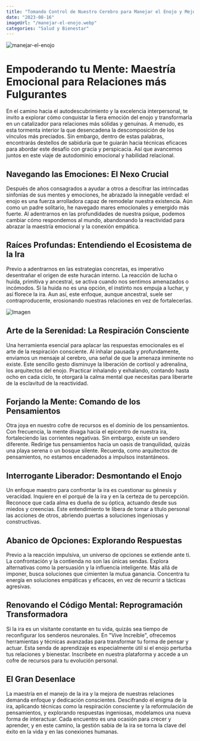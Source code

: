 ```yaml
---
title: "Tomando Control de Nuestro Cerebro para Manejar el Enojo y Mejorar las Relaciones"
date: "2023-08-16"
imageUrl: "/manejar-el-enojo.webp"
categories: "Salud y Bienestar"
---
```


![manejar-el-enojo](/enojo.webp)

# Empoderando tu Mente: Maestría Emocional para Relaciones más Fulgurantes

En el camino hacia el autodescubrimiento y la excelencia interpersonal, te invito a explorar cómo conquistar la fiera emoción del enojo y transformarla en un catalizador para relaciones más sólidas y genuinas. A menudo, es esta tormenta interior la que desencadena la descomposición de los vínculos más preciados. Sin embargo, dentro de estas palabras, encontrarás destellos de sabiduría que te guiarán hacia técnicas eficaces para abordar este desafío con gracia y perspicacia. Así que avancemos juntos en este viaje de autodominio emocional y habilidad relacional.

## Navegando las Emociones: El Nexo Crucial

Después de años consagrados a ayudar a otros a descifrar las intrincadas sinfonías de sus mentes y emociones, he abrazado la innegable verdad: el enojo es una fuerza arrolladora capaz de remodelar nuestra existencia. Aún como un padre solitario, he navegado mares emocionales y emergido más fuerte. Al adentrarnos en las profundidades de nuestra psique, podemos cambiar cómo respondemos al mundo, abandonando la reactividad para abrazar la maestría emocional y la conexión empática.

## Raíces Profundas: Entendiendo el Ecosistema de la Ira

Previo a adentrarnos en las estrategias concretas, es imperativo desentrañar el origen de este huracán interno. La reacción de lucha o huida, primitiva y ancestral, se activa cuando nos sentimos amenazados o incómodos. Si la huida no es una opción, el instinto nos empuja a luchar, y así florece la ira. Aun así, este enfoque, aunque ancestral, suele ser contraproducente, erosionando nuestras relaciones en vez de fortalecerlas.

![Imagen](/manejar-el-enojo.webp)

## Arte de la Serenidad: La Respiración Consciente

Una herramienta esencial para aplacar las respuestas emocionales es el arte de la respiración consciente. Al inhalar pausada y profundamente, enviamos un mensaje al cerebro, una señal de que la amenaza inminente no existe. Este sencillo gesto disminuye la liberación de cortisol y adrenalina, los arquitectos del enojo. Practicar inhalando y exhalando, contando hasta ocho en cada ciclo, te otorgará la calma mental que necesitas para liberarte de la esclavitud de la reactividad.

## Forjando la Mente: Comando de los Pensamientos

Otra joya en nuestro cofre de recursos es el dominio de los pensamientos. Con frecuencia, la mente divaga hacia el epicentro de nuestra ira, fortaleciendo las corrientes negativas. Sin embargo, existe un sendero diferente. Redirige tus pensamientos hacia un oasis de tranquilidad, quizás una playa serena o un bosque silente. Recuerda, como arquitectos de pensamientos, no estamos encadenados a impulsos instantáneos.

## Interrogante Liberador: Desmontando el Enojo

Un enfoque maestro para confrontar la ira es cuestionar su génesis y veracidad. Inquiere en el porqué de la ira y en la certeza de tu percepción. Reconoce que cada alma es dueña de su óptica, actuando desde sus miedos y creencias. Este entendimiento te libera de tomar a título personal las acciones de otros, abriendo puertas a soluciones ingeniosas y constructivas.

## Abanico de Opciones: Explorando Respuestas

Previo a la reacción impulsiva, un universo de opciones se extiende ante ti. La confrontación y la contienda no son las únicas sendas. Explora alternativas como la persuasión y la influencia inteligente. Más allá de imponer, busca soluciones que cimienten la mutua ganancia. Concentra tu energía en soluciones empáticas y eficaces, en vez de recurrir a tácticas agresivas.

## Renovando el Código Mental: Reprogramación Transformadora

Si la ira es un visitante constante en tu vida, quizás sea tiempo de reconfigurar los senderos neuronales. En "Vive Increíble", ofrecemos herramientas y técnicas avanzadas para transformar tu forma de pensar y actuar. Esta senda de aprendizaje es especialmente útil si el enojo perturba tus relaciones y bienestar. Inscríbete en nuestra plataforma y accede a un cofre de recursos para tu evolución personal.

## El Gran Desenlace

La maestría en el manejo de la ira y la mejora de nuestras relaciones demanda enfoque y dedicación conscientes. Descifrando el enigma de la ira, aplicando técnicas como la respiración consciente y la reformulación de pensamientos, y explorando respuestas ingeniosas, modelamos una nueva forma de interactuar. Cada encuentro es una ocasión para crecer y aprender, y en este camino, la gestión sabia de la ira se torna la clave del éxito en la vida y en las conexiones humanas.
